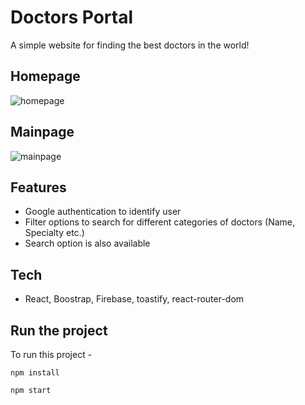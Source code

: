 # Doctors Portal

A simple website for finding the best doctors in the world!

## Homepage

![homepage]('./home1.png')

## Mainpage

![mainpage]('./main1.png')

## Features

- Google authentication to identify user
- Filter options to search for different categories of doctors (Name, Specialty etc.)
- Search option is also available

## Tech

- React, Boostrap, Firebase, toastify, react-router-dom

## Run the project

To run this project -

`npm install`

`npm start`